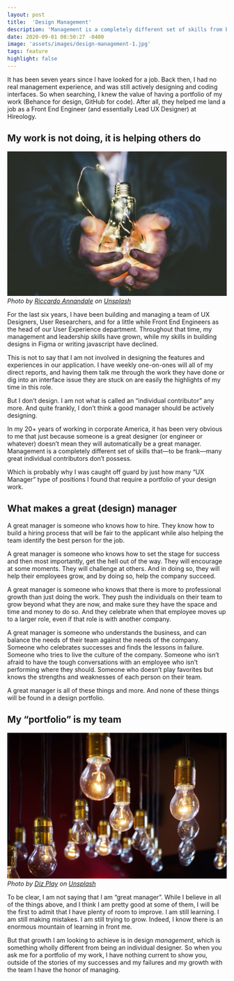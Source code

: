 ```yaml
---
layout: post
title:  'Design Management'
description: 'Management is a completely different set of skills from being an individual contributor. So why do we expect great managers to have been and still be great designers?'
date: 2020-09-01 08:50:27 -0400
image: 'assets/images/design-management-1.jpg'
tags: feature
highlight: false
---
```


It has been seven years since I have looked for a job. Back then, I had no real management experience, and was still actively designing and coding interfaces. So when searching, I knew the value of having a portfolio of my work (Behance for design, GitHub for code). After all, they helped me land a job as a Front End Engineer (and essentially Lead UX Designer) at Hireology.

## My work is not doing, it is helping others do

![Cupped hands holding a lit lightbulb](/assets/images/design-management-1.jpg)
_Photo by [Riccardo Annandale](https://unsplash.com/photos/7e2pe9wjL9M?utm_source=unsplash&amp;utm_medium=referral&amp;utm_content=creditCopyText) on [Unsplash](https://unsplash.com/?utm_source=unsplash&amp;utm_medium=referral&amp;utm_content=creditCopyText)_

For the last six years, I have been building and managing a team of UX Designers, User Researchers, and for a little while Front End Engineers as the head of our User Experience department. Throughout that time, my management and leadership skills have grown, while my skills in building designs in Figma or writing javascript have declined.

This is not to say that I am not involved in designing the features and experiences in our application. I have weekly one-on-ones will all of my direct reports, and having them talk me through the work they have done or dig into an interface issue they are stuck on are easily the highlights of my time in this role.

But I don&rsquo;t design. I am not what is called an &ldquo;individual contributor&rdquo; any more. And quite frankly, I don&rsquo;t think a good manager should be actively designing.

In my 20+ years of working in corporate America, it has been very obvious to me that just because someone is a great designer (or engineer or whatever) doesn&rsquo;t mean they will automatically be a great manager. Management is a completely different set of skills that&mdash;to be frank&mdash;many great individual contributors don&rsquo;t possess.

 Which is probably why I was caught off guard by just how many &ldquo;UX Manager&rdquo; type of positions I found that require a portfolio of your design work.

## What makes a great (design) manager

 A great manager is someone who knows how to hire. They know how to build a hiring process that will be fair to the applicant while also helping the team identify the best person for the job.

 A great manager is someone who knows how to set the stage for success and then most importantly, get the hell out of the way. They will encourage at some moments. They will challenge at others. And in doing so, they will help their employees grow, and by doing so, help the company succeed.

 A great manager is someone who knows that there is more to professional growth than just doing the work. They push the individuals on their team to grow beyond what they are now, and make sure they have the space and time and money to do so. And they celebrate when that employee moves up to a larger role, even if that role is with another company.

 A great manager is someone who understands the business, and can balance the needs of their team against the needs of the company. Someone who celebrates successes and finds the lessons in failure. Someone who tries to live the culture of the company. Someone who isn&rsquo;t afraid to have the tough conversations with an employee who isn&rsquo;t performing where they should. Someone who doesn&rsquo;t play favorites but knows the strengths and weaknesses of each person on their team.

 A great manager is all of these things and more. And none of these things will be found in a design portfolio.

## My &ldquo;portfolio&rdquo; is my team

![A series of lightbulbs - some lit - hanging from a ceiling](/assets/images/design-management-2.jpg)
_Photo by [Diz Play](https://unsplash.com/photos/PIrOQrqewLE?utm_source=unsplash&amp;utm_medium=referral&amp;utm_content=creditCopyText) on [Unsplash](https://unsplash.com/?utm_source=unsplash&amp;utm_medium=referral&amp;utm_content=creditCopyText)_

 To be clear, I am not saying that I am &ldquo;great manager&rdquo;. While I believe in all of the things above, and I think I am pretty good at some of them, I will be the first to admit that I have plenty of room to improve. I am still learning. I am still making mistakes. I am still trying to grow. Indeed, I know there is an enormous mountain of learning in front me.

But that growth I am looking to achieve is in design _management_, which is something wholly different from being an individual designer. So when you ask me for a portfolio of my work, I have nothing current to show you, outside of the stories of my successes and my failures and my growth with the team I have the honor of managing.